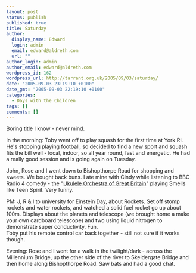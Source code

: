```yaml
---
layout: post
status: publish
published: true
title: Saturday
author:
  display_name: Edward
  login: admin
  email: edward@aldreth.com
  url: ""
author_login: admin
author_email: edward@aldreth.com
wordpress_id: 162
wordpress_url: http://tarrant.org.uk/2005/09/03/saturday/
date: "2005-09-03 23:19:10 +0100"
date_gmt: "2005-09-03 22:19:10 +0100"
categories:
  - Days with the Children
tags: []
comments: []
---
```


<p>Boring title I know - never mind.</p>
<p>In the morning: Toby went off to play squash for the first time at York RI.  He's stopping playing football, so decided to find a new sport and squash fits the bill well - local, indoor, so all year round, fast and energetic.  He had a really good session and is going again on Tuesday.</p>
<p>John, Rose and I went down to Bishopthorpe Road for shopping and sweets.  We bought back buns.  I ate mine with Cindy while listening to BBC Radio 4 comedy - the "<a href="https://www.ukuleleorchestra.com/">Ukulele Orchestra of Great Britain</a>" playing Smells like Teen Spirit.  Very funny.</p>
<p>PM: J, R & I to university for Einstein Day, about Rockets.  Set off stomp rockets and water rockets, and watched a solid fuel rocket go up about 100m.  Displays about the planets and telescope (we brought home a make your own cardboard telescope) and two using liquid nitrogen to demonstrate super conductivity.  Fun.<br />
Toby put his remote control car back together - still not sure if it works though.</p>
<p>Evening:  Rose and I went for a walk in the twilight/dark - across the Millennium Bridge, up the other side of the river to Skeldergate Bridge and then home along Bishopthorpe Road.  Saw bats and had a good chat.</p>
